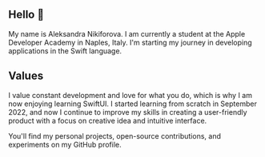 ## Hello 🦕
My name is Aleksandra Nikiforova. I am currently a student at the Apple Developer Academy in Naples, Italy. I'm starting my journey in developing applications in the Swift language.

## Values
I value constant development and love for what you do, which is why I am now enjoying learning SwiftUI. I started learning from scratch in September 2022, and now I continue to improve my skills in creating a user-friendly product with a focus on creative idea and intuitive interface.

You'll find my personal projects, open-source contributions, and experiments on my GitHub profile.

